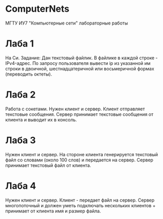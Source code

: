# ComputerNets
МГТУ ИУ7 "Компьютерные сети" лабораторные работы

# Лаба 1
На Си.
Задание:
Дан текстовый файлик. В файлике в каждой строке - IPv4-адрес. По запросу пользователя вывести ip из указанной им строки в двоичной, шестнадцатеричной или восьмеричной формах (переводить октеты).

# Лаба 2
Работа с сокетами. Нужен клиент и сервер.
Клиент отправляет текстовые сообщения.
Сервер принимает текстовые сообщения от клиента и выводит их в консоль.

# Лаба 3
Нужен клиент и сервер.
На стороне клиента генерируется текстовый файл со словами (около 100 слов) и передается на сервер.
Сервер принимает текстовый файл от клиента.

# Лаба 4
Нужен клиент и сервер.
Клиент - передает файл на сервер.
Сервер многопоточный и должен уметь подключать нескольких клиентов + принимает от клиента имя и размер файла.
